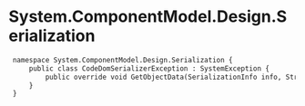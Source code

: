 # System.ComponentModel.Design.Serialization

``` diff
 namespace System.ComponentModel.Design.Serialization {
     public class CodeDomSerializerException : SystemException {
         public override void GetObjectData(SerializationInfo info, StreamingContext context);
     }
 }
```

